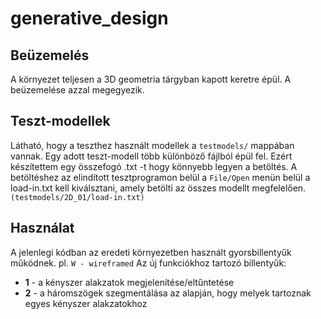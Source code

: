 # generative_design

## Beüzemelés

A környezet teljesen a 3D geometria tárgyban kapott keretre épül. A beüzemelése azzal megegyezik.

## Teszt-modellek

Látható, hogy a teszthez használt modellek a `testmodels/` mappában vannak. Egy adott teszt-modell több különböző fájlból épül fel. Ezért készítettem egy összefogó .txt -t hogy könnyebb legyen a betöltés.
A betöltéshez az elindított tesztprogramon belül a `File/Open` menün belül a load-in.txt kell kiválsztani, amely betölti az összes modellt megfelelően. `(testmodels/2D_01/load-in.txt)`

## Használat

A jelenlegi kódban az eredeti környezetben használt gyorsbillentyűk működnek. pl. ` W - wireframed `
Az új funkciókhoz tartozó billentyűk:
- **1** - a kényszer alakzatok megjelenítése/eltűntetése
- **2** - a háromszögek szegmentálása az alapján, hogy melyek tartoznak egyes kényszer alakzatokhoz